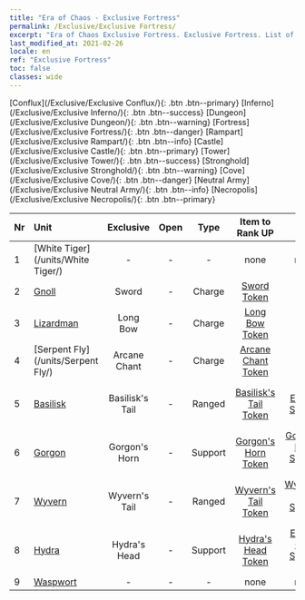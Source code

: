 ```yaml
---
title: "Era of Chaos - Exclusive Fortress"
permalink: /Exclusive/Exclusive Fortress/
excerpt: "Era of Chaos Exclusive Fortress. Exclusive Fortress. List of Exclusive Fortressin Era of Chaos"
last_modified_at: 2021-02-26
locale: en
ref: "Exclusive Fortress"
toc: false
classes: wide
---
```

 [Conflux](/Exclusive/Exclusive Conflux/){: .btn .btn--primary} [Inferno](/Exclusive/Exclusive Inferno/){: .btn .btn--success} [Dungeon](/Exclusive/Exclusive Dungeon/){: .btn .btn--warning} [Fortress](/Exclusive/Exclusive Fortress/){: .btn .btn--danger} [Rampart](/Exclusive/Exclusive Rampart/){: .btn .btn--info} [Castle](/Exclusive/Exclusive Castle/){: .btn .btn--primary} [Tower](/Exclusive/Exclusive Tower/){: .btn .btn--success} [Stronghold](/Exclusive/Exclusive Stronghold/){: .btn .btn--warning} [Cove](/Exclusive/Exclusive Cove/){: .btn .btn--danger} [Neutral Army](/Exclusive/Exclusive Neutral Army/){: .btn .btn--info} [Necropolis](/Exclusive/Exclusive Necropolis/){: .btn .btn--primary} 

  | Nr |         Unit        |   Exclusive   | Open  |    Type   |  Item to Rank UP      |  Skin   |
  |:---|:--------------------|:-------------:|:-----:|:---------:|:---------------------:|:-------:|
  | 1 | [White Tiger](/units/White Tiger/) | - | - | - | none | none |
  | 2 | [Gnoll](/units/Gnoll/) | Sword | - | Charge | [Sword Token](/Items/con_163/) | - |
  | 3 | [Lizardman](/units/Lizardman/) | Long Bow | - | Charge | [Long Bow Token](/Items/con_134/) | - |
  | 4 | [Serpent Fly](/units/Serpent Fly/) | Arcane Chant | - | Charge | [Arcane Chant Token](/Items/con_122/) | - |
  | 5 | [Basilisk](/units/Basilisk/) | Basilisk's Tail | - | Ranged | [Basilisk's Tail Token](/Items/con_869/) | [Fire Energy Special Skin](/Items/con_1047/) |
  | 6 | [Gorgon](/units/Gorgon/) | Gorgon's Horn | - | Support | [Gorgon's Horn Token](/Items/con_1209/) | [Gorgon's Horn Special Skin](/Items/con_16/) |
  | 7 | [Wyvern](/units/Wyvern/) | Wyvern's Tail | - | Ranged | [Wyvern's Tail Token](/Items/con_1299/) | [Wyvern's Tail Special Skin](/Items/con_1070/) |
  | 8 | [Hydra](/units/Hydra/) | Hydra's Head | - | Support | [Hydra's Head Token](/Items/con_176/) | [Energy Core Special Skin](/Items/con_769/) |
  | 9 | [Waspwort](/units/Waspwort/) | - | - | - | none | none |
